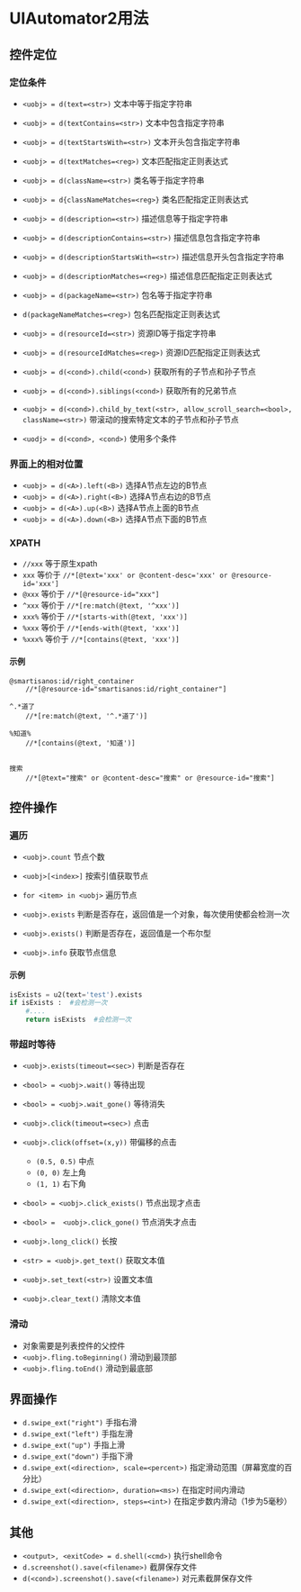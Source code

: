


# UIAutomator2用法


## 控件定位

### 定位条件
* `<uobj> = d(text=<str>)`  文本中等于指定字符串
* `<uobj> = d(textContains=<str>)`  文本中包含指定字符串
* `<uobj> = d(textStartsWith=<str>)`  文本开头包含指定字符串
* `<uobj> = d(textMatches=<reg>)`   文本匹配指定正则表达式

* `<uobj> = d(className=<str>)`  类名等于指定字符串
* `<uobj> = d{classNameMatches=<reg>}`  类名匹配指定正则表达式

* `<uobj> = d(description=<str>)`  描述信息等于指定字符串
* `<uobj> = d(descriptionContains=<str>)`  描述信息包含指定字符串
* `<uobj> = d(descriptionStartsWith=<str>)`  描述信息开头包含指定字符串
* `<uobj> = d(descriptionMatches=<reg>)`   描述信息匹配指定正则表达式

* `<uobj> = d(packageName=<str>)`   包名等于指定字符串
* `d(packageNameMatches=<reg>)`   包名匹配指定正则表达式

* `<uobj> = d(resourceId=<str>)`   资源ID等于指定字符串
* `<uobj> = d(resourceIdMatches=<reg>)`   资源ID匹配指定正则表达式

* `<uobj> = d(<cond>).child(<cond>)`  获取所有的子节点和孙子节点
* `<uobj> = d(<cond>).siblings(<cond>)`  获取所有的兄弟节点
* `<uobj> = d(<cond>).child_by_text(<str>, allow_scroll_search=<bool>, className=<str>)` 带滚动的搜索特定文本的子节点和孙子节点

* `<uodj> = d(<cond>, <cond>)` 使用多个条件


### 界面上的相对位置
* `<uobj> = d(<A>).left(<B>)` 选择A节点左边的B节点
* `<uobj> = d(<A>).right(<B>)` 选择A节点右边的B节点
* `<uobj> = d(<A>).up(<B>)` 选择A节点上面的B节点
* `<uobj> = d(<A>).down(<B>)` 选择A节点下面的B节点



### XPATH
* `//xxx` 等于原生xpath
* `xxx`  等价于 `//*[@text='xxx' or @content-desc='xxx' or @resource-id='xxx']`
* `@xxx` 等价于 `//*[@resource-id="xxx"]`
* `^xxx` 等价于 `//*[re:match(@text, '^xxx')]`
* `xxx%` 等价于 `//*[starts-with(@text, 'xxx')]`
* `%xxx` 等价于 `//*[ends-with(@text, 'xxx')]`
* `%xxx%` 等价于 `//*[contains(@text, 'xxx')]`


#### 示例
```
@smartisanos:id/right_container
    //*[@resource-id="smartisanos:id/right_container"]

^.*道了
    //*[re:match(@text, '^.*道了')]

%知道%
    //*[contains(@text, '知道')]


搜索
    //*[@text="搜索" or @content-desc="搜索" or @resource-id="搜索"]
```


## 控件操作

### 遍历
* `<uobj>.count`  节点个数
* `<uobj>[<index>]`  按索引值获取节点
* `for <item> in <uobj>`  遍历节点

* `<uobj>.exists`  判断是否存在，返回值是一个对象，每次使用使都会检测一次
* `<uobj>.exists()`  判断是否存在，返回值是一个布尔型
* `<uobj>.info`  获取节点信息


#### 示例
```py
isExists = u2(text='test').exists
if isExists :  #会检测一次
    #....
    return isExists  #会检测一次
```


### 带超时等待
* `<uobj>.exists(timeout=<sec>)` 判断是否存在
* `<bool> = <uobj>.wait()`  等待出现
* `<bool> = <uobj>.wait_gone()`  等待消失

* `<uobj>.click(timeout=<sec>)`  点击
* `<uobj>.click(offset=(x,y))`   带偏移的点击
    * `(0.5, 0.5)` 中点
    * `(0, 0)`  左上角
    * `(1, 1)`  右下角

* `<bool> = <uobj>.click_exists()` 节点出现才点击
* `<bool> =  <uobj>.click_gone()`  节点消失才点击  
* `<uobj>.long_click()`   长按

* `<str> = <uobj>.get_text()` 获取文本值
* `<uobj>.set_text(<str>)` 设置文本值
* `<uobj>.clear_text()`  清除文本值


### 滑动
* 对象需要是列表控件的父控件
* `<uobj>.fling.toBeginning()`  滑动到最顶部
* `<uobj>.fling.toEnd()` 滑动到最底部

## 界面操作
* `d.swipe_ext("right")` 手指右滑
* `d.swipe_ext("left")` 手指左滑
* `d.swipe_ext("up")` 手指上滑
* `d.swipe_ext("down")` 手指下滑
* `d.swipe_ext(<direction>, scale=<percent>)` 指定滑动范围（屏幕宽度的百分比）
* `d.swipe_ext(<direction>, duration=<ms>)`   在指定时间内滑动
* `d.swipe_ext(<direction>, steps=<int>)`     在指定步数内滑动（1步为5毫秒） 




## 其他

* `<output>, <exitCode> = d.shell(<cmd>)`  执行shell命令
* `d.screenshot().save(<filename>)`   截屏保存文件
* `d(<cond>).screenshot().save(<filename>)`  对元素截屏保存文件